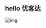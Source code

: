 ## hello 优客达
![img](https://qgt-style.oss-cn-hangzhou.aliyuncs.com/newcoursep4/g1/g1-2-2/tenor.gif)
